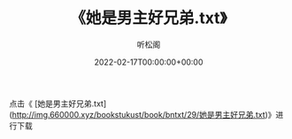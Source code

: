 ﻿---
title:  《她是男主好兄弟.txt》
date:   2022-02-17T00:00:00+00:00
author: 听松阁
layout: post
permalink: /她是男主好兄弟/
categories: 小说
tags: [小说]
---

点击《 [她是男主好兄弟.txt](<a href="http://img.660000.xyz/bookstukust/book/bntxt/29/" target=_blank>http://img.660000.xyz/bookstukust/book/bntxt/29/她是男主好兄弟.txt)》进行下载